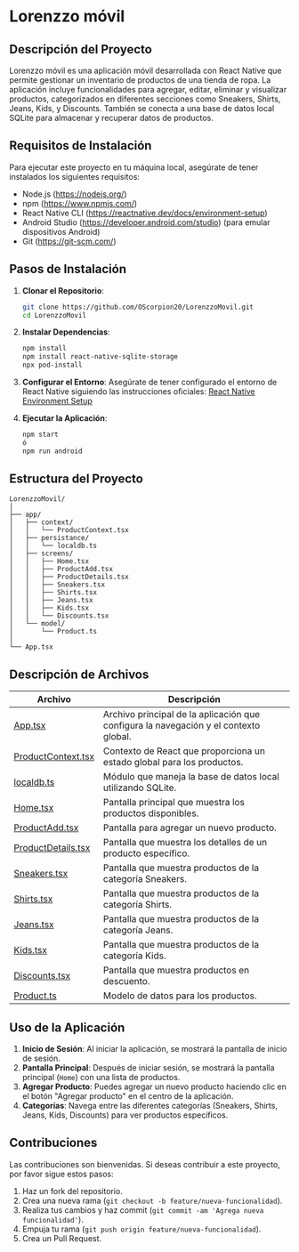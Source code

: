 # Lorenzzo móvil

## Descripción del Proyecto

Lorenzzo móvil es una aplicación móvil desarrollada con React Native que permite gestionar un inventario de productos de una tienda de ropa. La aplicación incluye funcionalidades para agregar, editar, eliminar y visualizar productos, categorizados en diferentes secciones como Sneakers, Shirts, Jeans, Kids, y Discounts. También se conecta a una base de datos local SQLite para almacenar y recuperar datos de productos.

## Requisitos de Instalación

Para ejecutar este proyecto en tu máquina local, asegúrate de tener instalados los siguientes requisitos:

- Node.js (https://nodejs.org/)
- npm (https://www.npmjs.com/)
- React Native CLI (https://reactnative.dev/docs/environment-setup)
- Android Studio (https://developer.android.com/studio) (para emular dispositivos Android)
- Git (https://git-scm.com/)

## Pasos de Instalación

1. **Clonar el Repositorio**:
   ```bash
   git clone https://github.com/OScorpion20/LorenzzoMovil.git
   cd LorenzzoMovil
   ```

2. **Instalar Dependencias**:
   ```bash
   npm install
   npm install react-native-sqlite-storage
   npx pod-install
   ```

3. **Configurar el Entorno**:
   Asegúrate de tener configurado el entorno de React Native siguiendo las instrucciones oficiales: [React Native Environment Setup](https://reactnative.dev/docs/environment-setup)

4. **Ejecutar la Aplicación**:
   ```bash
   npm start 
   ó
   npm run android
   ```

## Estructura del Proyecto

```plaintext
LorenzzoMovil/
│
├── app/
│   ├── context/
│   │   └── ProductContext.tsx
│   ├── persistance/
│   │   └── localdb.ts
│   ├── screens/
│   │   ├── Home.tsx
│   │   ├── ProductAdd.tsx
│   │   ├── ProductDetails.tsx
│   │   ├── Sneakers.tsx
│   │   ├── Shirts.tsx
│   │   ├── Jeans.tsx
│   │   ├── Kids.tsx
│   │   └── Discounts.tsx
│   └── model/
│       └── Product.ts
│
└── App.tsx
```

## Descripción de Archivos

| Archivo                   | Descripción                                                                                        |
|---------------------------|----------------------------------------------------------------------------------------------------|
| [App.tsx](/App.tsx)                 | Archivo principal de la aplicación que configura la navegación y el contexto global.               |
| [ProductContext.tsx](app/context/ProductContext.tsx)      | Contexto de React que proporciona un estado global para los productos.                             |
| [localdb.ts](app/persistance/localdb.ts)             | Módulo que maneja la base de datos local utilizando SQLite.                                        |
| [Home.tsx](app/screens/Home.tsx)                | Pantalla principal que muestra los productos disponibles.                                          |
| [ProductAdd.tsx](app/screens/ProductAdd.tsx)           | Pantalla para agregar un nuevo producto.                                                           |
| [ProductDetails.tsx](app/screens/ProductDetails.tsx)       | Pantalla que muestra los detalles de un producto específico.                                       |
| [Sneakers.tsx](app/screens/Sneakers.tsx)             | Pantalla que muestra productos de la categoría Sneakers.                                           |
| [Shirts.tsx](app/screens/Shirts.tsx)              | Pantalla que muestra productos de la categoría Shirts.                                             |
| [Jeans.tsx](app/screens/Jeans.tsx)                | Pantalla que muestra productos de la categoría Jeans.                                              |
| [Kids.tsx](app/screens/Kids.tsx)                 | Pantalla que muestra productos de la categoría Kids.                                               |
| [Discounts.tsx](app/screens/Discounts.tsx)            | Pantalla que muestra productos en descuento.                                                       |
| [Product.ts](app/model/Product.ts)              | Modelo de datos para los productos.                                                                |

## Uso de la Aplicación

1. **Inicio de Sesión**: Al iniciar la aplicación, se mostrará la pantalla de inicio de sesión.
2. **Pantalla Principal**: Después de iniciar sesión, se mostrará la pantalla principal (`Home`) con una lista de productos.
3. **Agregar Producto**: Puedes agregar un nuevo producto haciendo clic en el botón "Agregar producto" en el centro de la aplicación.
4. **Categorías**: Navega entre las diferentes categorías (Sneakers, Shirts, Jeans, Kids, Discounts) para ver productos específicos.

## Contribuciones

Las contribuciones son bienvenidas. Si deseas contribuir a este proyecto, por favor sigue estos pasos:

1. Haz un fork del repositorio.
2. Crea una nueva rama (`git checkout -b feature/nueva-funcionalidad`).
3. Realiza tus cambios y haz commit (`git commit -am 'Agrega nueva funcionalidad'`).
4. Empuja tu rama (`git push origin feature/nueva-funcionalidad`).
5. Crea un Pull Request.
